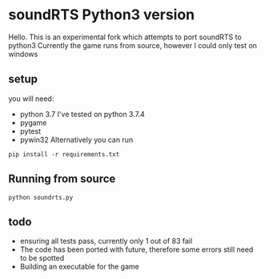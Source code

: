 # soundRTS Python3 version
Hello. This is an experimental fork which attempts to port soundRTS to python3
Currently the game runs from source, however I could only test on windows
## setup 
you will need:
* python 3.7 I've tested on python 3.7.4
* pygame
* pytest
* pywin32
Alternatively you can run

```
pip install -r requirements.txt
```

## Running from source

```
python soundrts.py
```

## todo
* ensuring all tests pass, currently only 1 out of 83 fail
* The code has been ported with future, therefore some errors still need to be spotted
* Building an executable for the game
